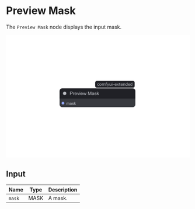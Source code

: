 # Preview Mask

The `Preview Mask` node displays the input mask.

![Preview Mask](/assets/nodes/preview/mask.png)

## Input

| Name   | Type | Description |
| ------ | ---- | ----------- |
| `mask` | MASK | A mask.     |
